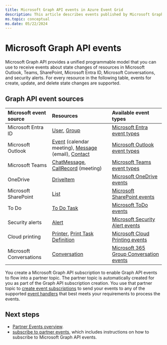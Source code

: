 ```yaml
---
title: Microsoft Graph API events in Azure Event Grid
description: This article describes events published by Microsoft Graph API.
ms.topic: conceptual
ms.date: 05/22/2024
---
```


# Microsoft Graph API events

Microsoft Graph API provides a unified programmable model that you can use to receive events about state changes of resources in Microsoft Outlook, Teams, SharePoint, Microsoft Entra ID, Microsoft Conversations, and security alerts. For every resource in the following table, events for create, update, and delete state changes are supported. 

## Graph API event sources


|Microsoft event source |Resources | Available event types | 
|:--- | :--- | :----|
| Microsoft Entra ID | [User](/graph/api/resources/user), [Group](/graph/api/resources/group) | [Microsoft Entra event types](microsoft-entra-events.md) |
| Microsoft Outlook|[Event](/graph/api/resources/event) (calendar meeting), [Message](/graph/api/resources/message) (email), [Contact](/graph/api/resources/contact) | [Microsoft Outlook event types](outlook-events.md) |
| Microsoft Teams |[ChatMessage](/graph/api/resources/callrecords-callrecord), [CallRecord](/graph/api/resources/callrecords-callrecord) (meeting) | [Microsoft Teams event types](teams-events.md) |
| OneDrive | [DriveItem](/graph/api/resources/driveitem)| [Microsoft OneDrive events](one-drive-events.md) |
| Microsoft SharePoint | [List](/graph/api/resources/list) | [Microsoft SharePoint events](share-point-events.md) |
| To Do | [To Do Task](/graph/api/resources/todotask) | [Microsoft ToDo events](to-do-events.md) |
| Security alerts | [Alert](/graph/api/resources/alert)| [Microsoft Security Alert events](security-alert-events.md) |
| Cloud printing | [Printer](/graph/api/resources/printer), [Print Task Definition](/graph/api/resources/printtaskdefinition) | [Microsoft Cloud Printing events](cloud-printing-events.md) |
| Microsoft Conversations | [Conversation](/graph/api/resources/conversation) | [Microsoft 365 Group Conversation events](conversation-events.md) |

You create a Microsoft Graph API subscription to enable Graph API events to flow into a partner topic. The partner topic is automatically created for you as part of the Graph API subscription creation. You use that partner topic to [create event subscriptions](event-filtering.md) to send your events to any of the supported [event handlers](event-handlers.md) that best meets your requirements to process the events.


## Next steps

* [Partner Events overview](partner-events-overview.md).
* [subscribe to partner events](subscribe-to-partner-events.md), which includes instructions on how to subscribe to Microsoft Graph API events.
